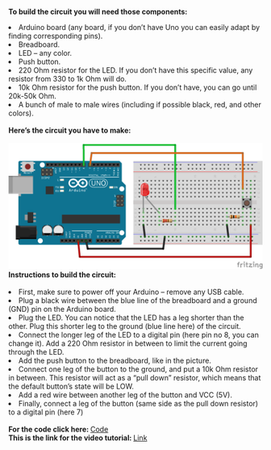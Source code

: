 <strong>To build the circuit you will need those components:</strong>
<li>Arduino board (any board, if you don’t have Uno you can easily adapt by finding corresponding pins).</li>
<li>Breadboard.</li>
<li>LED – any color.</li>
<li>Push button.</li>
<li>220 Ohm resistor for the LED. If you don’t have this specific value, any resistor from 330 to 1k Ohm will do.</li>
<li>10k Ohm resistor for the push button. If you don’t have, you can go until 20k-50k Ohm.</li>
<li>A bunch of male to male wires (including if possible black, red, and other colors).</li>
<br>
<strong>Here’s the circuit you have to make:</strong>
<br>
<br>
<img src="arduino_led_push_button-1024x505.png">
<br>
<strong>Instructions to build the circuit:</strong>
<br>
<br>
<li>First, make sure to power off your Arduino – remove any USB cable.</li>
<li>Plug a black wire between the blue line of the breadboard and a ground (GND) pin on the Arduino board.</li>
<li>Plug the LED. You can notice that the LED has a leg shorter than the other. Plug this shorter leg to the ground (blue line here) of the circuit.</li>
<li>Connect the longer leg of the LED to a digital pin (here pin no 8, you can change it). Add a 220 Ohm resistor in between to limit the current going through the LED.</li>
<li>Add the push button to the breadboard, like in the picture.</li>
<li>Connect one leg of the button to the ground, and put a 10k Ohm resistor in between. This resistor will act as a “pull down” resistor, which means that the default button’s state will be LOW.</li>
<li>Add a red wire between another leg of the button and VCC (5V).</li>
<li>Finally, connect a leg of the button (same side as the pull down resistor) to a digital pin (here 7)</li>
<br>
<strong>For the code click here: </strong><a href="https://ihassan.com/Home/Projects/Arduino/Turn%20on%20the%20LED%20when%20button%20is%20pressed/code.ino" target="_blank" download>Code</a>
<br>
<strong>This is the link for the video tutorial: </strong><a href="https://youtu.be/ZoaUlquC6x8" target="_blank">Link</a>

